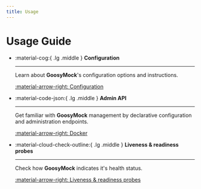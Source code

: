 ```yaml
---
title: Usage
---
```


# Usage Guide

<div class="cards cols-3" markdown>

-   :material-cog:{ .lg .middle } **Configuration**
    
    ---
    
    Learn about **GoosyMock**'s configuration options and instructions.

    [:material-arrow-right: Configuration](config/index.md)

-   :material-code-json:{ .lg .middle } **Admin API**
    
    ---
    
    Get familiar with **GoosyMock** management by declarative configuration and
    administration endpoints.

    [:material-arrow-right: Docker](admin/index.md)

-   :material-cloud-check-outline:{ .lg .middle } **Liveness & readiness probes**
    
    ---
    
    Check how **GoosyMock** indicates it's health status.

    [:material-arrow-right: Liveness & readiness probes](health.md)

</div>
